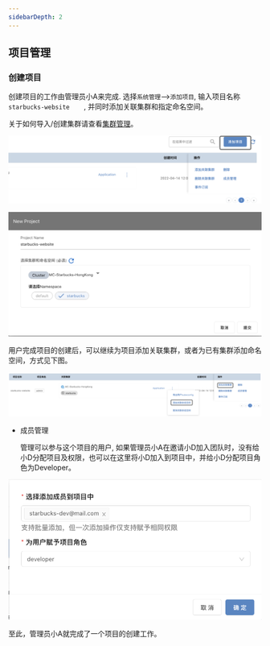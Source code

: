 ```yaml
---
sidebarDepth: 2
---
```

## 项目管理

### 创建项目

创建项目的工作由管理员小A来完成. 选择`系统管理`—>`添加项目`, 输入项目名称`starbucks-website	`, 并同时添加关联集群和指定命名空间。

关于如何导入/创建集群请查看[集群管理](clusterManagement.md)。

![image-20210901182816867](../../images/workshop/workshop-addProject.png)

![image-20210901182816867](../../images/workshop/createProject.png)

用户完成项目的创建后，可以继续为项目添加关联集群，或者为已有集群添加命名空间，方式见下图。

![image-20210901182816867](../../images/workshop/editProject.png)

- 成员管理

  管理可以参与这个项目的用户, 如果管理员小A在邀请小D加入团队时，没有给小D分配项目及权限，也可以在这里将小D加入到项目中，并给小D分配项目角色为Developer。
  
![image-20210901182816867](../../images/workshop/addMember.png)

至此，管理员小A就完成了一个项目的创建工作。

